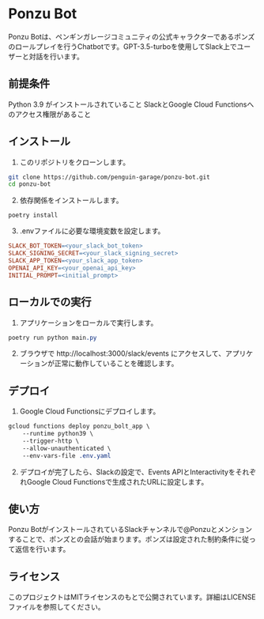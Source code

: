 # Ponzu Bot
Ponzu Botは、ペンギンガレージコミュニティの公式キャラクターであるポンズのロールプレイを行うChatbotです。GPT-3.5-turboを使用してSlack上でユーザーと対話を行います。

## 前提条件
Python 3.9 がインストールされていること
SlackとGoogle Cloud Functionsへのアクセス権限があること

## インストール
1. このリポジトリをクローンします。

```bash
git clone https://github.com/penguin-garage/ponzu-bot.git
cd ponzu-bot
```

2. 依存関係をインストールします。

```
poetry install
```

3. .envファイルに必要な環境変数を設定します。

```makefile
SLACK_BOT_TOKEN=<your_slack_bot_token>
SLACK_SIGNING_SECRET=<your_slack_signing_secret>
SLACK_APP_TOKEN=<your_slack_app_token>
OPENAI_API_KEY=<your_openai_api_key>
INITIAL_PROMPT=<initial_prompt>
```

## ローカルでの実行
1. アプリケーションをローカルで実行します。

```css
poetry run python main.py
```

2. ブラウザで http://localhost:3000/slack/events にアクセスして、アプリケーションが正常に動作していることを確認します。

## デプロイ
1. Google Cloud Functionsにデプロイします。

```css
gcloud functions deploy ponzu_bolt_app \
    --runtime python39 \
    --trigger-http \
    --allow-unauthenticated \
    --env-vars-file .env.yaml
```

2. デプロイが完了したら、Slackの設定で、Events APIとInteractivityをそれぞれGoogle Cloud Functionsで生成されたURLに設定します。

## 使い方
Ponzu BotがインストールされているSlackチャンネルで@Ponzuとメンションすることで、ポンズとの会話が始まります。ポンズは設定された制約条件に従って返信を行います。

## ライセンス
このプロジェクトはMITライセンスのもとで公開されています。詳細はLICENSEファイルを参照してください。